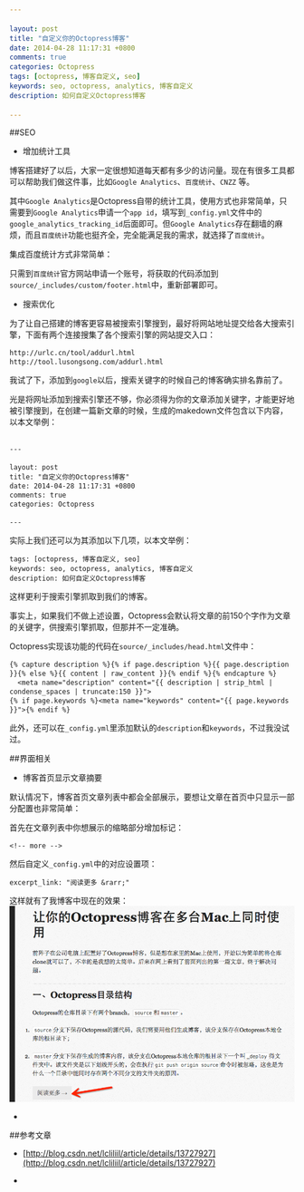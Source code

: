 ```yaml
---

layout: post
title: "自定义你的Octopress博客"
date: 2014-04-28 11:17:31 +0800
comments: true
categories: Octopress
tags: [octopress, 博客自定义, seo]
keywords: seo, octopress, analytics, 博客自定义
description: 如何自定义Octopress博客

---
```



##SEO

* 增加统计工具

博客搭建好了以后，大家一定很想知道每天都有多少的访问量。现在有很多工具都可以帮助我们做这件事，比如`Google Analytics`、`百度统计`、`CNZZ` 等。

其中`Google Analytics`是Octopress自带的统计工具，使用方式也非常简单，只需要到`Google Analytics`申请一个`app id`，填写到`_config.yml`文件中的`google_analytics_tracking_id`后面即可。但`Google Analytics`存在翻墙的麻烦，而且`百度统计`功能也挺齐全，完全能满足我的需求，就选择了`百度统计`。

集成百度统计方式非常简单：

只需到`百度统计`官方网站申请一个账号，将获取的代码添加到`source/_includes/custom/footer.html`中，重新部署即可。

 <!-- more -->

* 搜索优化

为了让自己搭建的博客更容易被搜索引擎搜到，最好将网站地址提交给各大搜索引擎，下面有两个连接搜集了各个搜索引擎的网站提交入口：

```
http://urlc.cn/tool/addurl.html
http://tool.lusongsong.com/addurl.html
```

我试了下，添加到`google`以后，搜索关键字的时候自己的博客确实排名靠前了。


光是将网址添加到搜索引擎还不够，你必须得为你的文章添加关键字，才能更好地被引擎搜到，在创建一篇新文章的时候，生成的makedown文件包含以下内容，以本文举例：

```

---

layout: post
title: "自定义你的Octopress博客"
date: 2014-04-28 11:17:31 +0800
comments: true
categories: Octopress

---
```

实际上我们还可以为其添加以下几项，以本文举例：

```
tags: [octopress, 博客自定义, seo]
keywords: seo, octopress, analytics, 博客自定义
description: 如何自定义Octopress博客
```

这样更利于搜索引擎抓取到我们的博客。

事实上，如果我们不做上述设置，Octopress会默认将文章的前150个字作为文章的关键字，供搜索引擎抓取，但那并不一定准确。

Octopress实现该功能的代码在`source/_includes/head.html`文件中：

```
{% capture description %}{% if page.description %}{{ page.description }}{% else %}{{ content | raw_content }}{% endif %}{% endcapture %}
  <meta name="description" content="{{ description | strip_html | condense_spaces | truncate:150 }}">
{% if page.keywords %}<meta name="keywords" content="{{ page.keywords }}">{% endif %}
```

此外，还可以在`_config.yml`里添加默认的`description`和`keywords`，不过我没试过。



##界面相关

* 博客首页显示文章摘要

默认情况下，博客首页文章列表中都会全部展示，要想让文章在首页中只显示一部分配置也非常简单：

首先在文章列表中你想展示的缩略部分增加标记：

 ```
 <!-- more -->
 ```

然后自定义`_config.yml`中的对应设置项：

 ```
 excerpt_link: "阅读更多 &rarr;" 
 
 ```
 
这样就有了我博客中现在的效果：
![read more](https://github.com/wangzz/wangzz.github.com/blob/master/images/336C83D8-ADEB-49A2-93D6-815A74509434.png?raw=true)

* 




##参考文章

* [http://blog.csdn.net/lcliliil/article/details/13727927](http://blog.csdn.net/lcliliil/article/details/13727927)

* 
